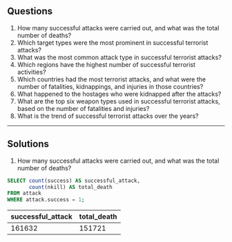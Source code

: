 ## Questions
1. How many successful attacks were carried out, and what was the total number of deaths?
2. Which target types were the most prominent in successful terrorist attacks?
3. What was the most common attack type in successful terrorist attacks?
4. Which regions have the highest number of successful terrorist activities?
5. Which countries had the most terrorist attacks, and what were the number of fatalities, kidnappings, and injuries in those countries?
6. What happened to the hostages who were kidnapped after the attacks?
7. What are the top six weapon types used in successful terrorist attacks, based on the number of fatalities and injuries?
8. What is the trend of successful terrorist attacks over the years?

***

## Solutions
1. How many successful attacks were carried out, and what was the total number of deaths?
```sql
SELECT count(success) AS successful_attack,
       count(nkill) AS total_death
FROM attack
WHERE attack.success = 1;
```
| successful_attack | total_death |
|------------------|-------------|
|     161632      |   151721   |
